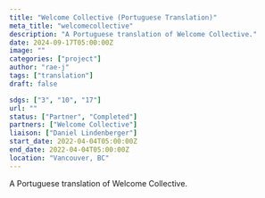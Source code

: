 ```yaml
---
title: "Welcome Collective (Portuguese Translation)"
meta_title: "welcomecollective"
description: "A Portuguese translation of Welcome Collective."
date: 2024-09-17T05:00:00Z
image: ""
categories: ["project"]
author: "rae-j"
tags: ["translation"]
draft: false

sdgs: ["3", "10", "17"]
url: ""
status: ["Partner", "Completed"]
partners: ["Welcome Collective"]
liaison: ["Daniel Lindenberger"]
start_date: 2022-04-04T05:00:00Z
end_date: 2022-04-04T05:00:00Z
location: "Vancouver, BC"
---
```


A Portuguese translation of Welcome Collective.
